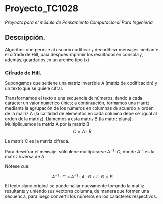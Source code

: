 # Proyecto_TC1028

_Proyecto para el módulo de Pensamiento Computacional Para Ingeniería_

## Descripción.

Algoritmo que permite al usuario codificar y decodificar mensajes mediante el cifrado de Hill, para después imprimir los resultados en consola y, además, guardarlos en un archivo tipo txt.

### Cifrado de Hill.

Supongamos que se tiene una matriz invertible $A$ (matriz de codificación) y un texto que se quiere cifrar.

Transformamos el texto a una secuencia de números, dando a cada carácter un valor numérico único; a continuación, formamos una matriz mediante la agrupación de los números en columnas de acuerdo al orden de la matriz A (la cantidad de elementos en cada columna debe ser igual al orden de la matriz). Llamemos a esta matriz B (la matriz plana). Multipliquemos la matriz A por la matriz B:
$$C = A \cdot B$$

La matriz C es la matriz cifrada.

Para descifrar el mensaje, sólo debe multiplicarse $A^{-1} \cdot C$, donde $A^{-1}$ es la matriz inversa de A.

Nótese que:

$$A^{-1} \cdot C = A^{-1} \cdot A\cdot B = I \cdot B = B$$

El texto plano original se puede hallar nuevamente tomando la matriz resultante y uniendo sus vectores columna, de manera que formen una secuencia, para luego convertir los números en los caracteres respectivos.